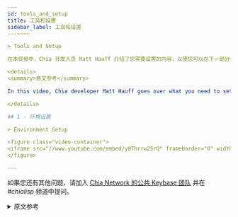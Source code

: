 ```yaml
---
id: tools_and_setup
title: 工具和设置
sidebar_label: 工具和设置
---~~‌~~

> Tools and Setup

在本视频中，Chia 开发人员 Matt Hauff 介绍了您需要设置的内容，以便您可以在下一部分开始构建：[硬币生命周期和测试](coin_lifecycle_and_testing)。

<details>
<summary>原文参考</summary>

In this video, Chia developer Matt Hauff goes over what you need to set up so that you can start building in the next section: [Coin Lifecycle and Testing](coin_lifecycle_and_testing).

</details>

## 1 - 环境设置

> Environment Setup

<figure class="video-container">
<iframe src="//www.youtube.com/embed/y8Thrrw25rQ" frameborder="0" width="100%" allowfullscreen frameborder="0"></iframe>
</figure>

---
```

如果您还有其他问题，请加入 [Chia Network 的公共 Keybase 团队](https://keybase.io/team/chia_network.public) 并在 *#chialisp* 频道中提问。

<details>
<summary>原文参考</summary>

If you have further questions, join [Chia Network's public Keybase team](https://keybase.io/team/chia_network.public) and ask in the *#chialisp* channel.

</details>
